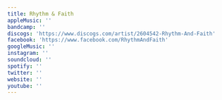 ```yaml
---
title: Rhythm & Faith
appleMusic: ''
bandcamp: ''
discogs: 'https://www.discogs.com/artist/2604542-Rhythm-And-Faith'
facebook: 'https://www.facebook.com/RhythmAndFaith'
googleMusic: ''
instagram: ''
soundcloud: ''
spotify: ''
twitter: ''
website: ''
youtube: ''
---
```

